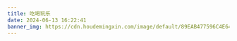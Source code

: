 ```yaml
---
title: 吃喝玩乐
date: 2024-06-13 16:22:41
banner_img: https://cdn.houdemingxin.com/image/default/89EAB477596C4E6496EAB8377C868A88-6-2.png
---
```

